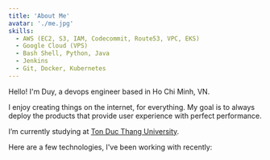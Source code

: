 ```yaml
---
title: 'About Me'
avatar: './me.jpg'
skills:
  - AWS (EC2, S3, IAM, Codecommit, Route53, VPC, EKS)
  - Google Cloud (VPS)
  - Bash Shell, Python, Java
  - Jenkins
  - Git, Docker, Kubernetes
---
```


Hello! I'm Duy, a devops engineer based in Ho Chi Minh, VN.

I enjoy creating things on the internet, for everything. My goal is to always deploy the products that provide user experience with perfect performance.

I’m currently studying at [Ton Duc Thang University](https://www.tdtu.edu.vn/).

Here are a few technologies, I've been working with recently:

